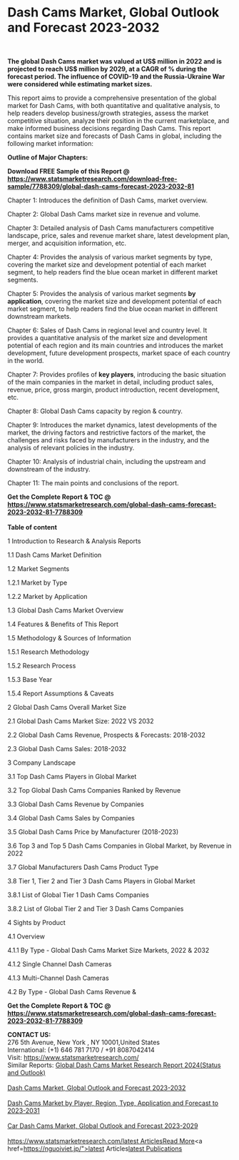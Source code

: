 <h1>Dash Cams Market, Global Outlook and Forecast 2023-2032</h1><br/><p><strong>The global Dash Cams market was valued at US$ million in 2022 and is projected to reach US$ million by 2029, at a <strong>CAGR</strong> of % during the forecast period. The influence of COVID-19 and the Russia-Ukraine War were considered while estimating market sizes.</strong></p><p>This report aims to provide a comprehensive presentation of the global market for Dash Cams, with both quantitative and qualitative analysis, to help readers develop business/growth strategies, assess the market competitive situation, analyze their position in the current marketplace, and make informed business decisions regarding Dash Cams. This report contains market size and forecasts of Dash Cams in global, including the following market information:</p><p><strong>Outline of Major Chapters:</strong></p><p><strong>Download FREE Sample of this Report @ <a href="https://www.statsmarketresearch.com/download-free-sample/7788309/global-dash-cams-forecast-2023-2032-81">https://www.statsmarketresearch.com/download-free-sample/7788309/global-dash-cams-forecast-2023-2032-81</a></strong></p><p>Chapter 1: Introduces the definition of Dash Cams, market overview.</p><p>Chapter 2: Global Dash Cams market size in revenue and volume.</p><p>Chapter 3: Detailed analysis of Dash Cams manufacturers competitive landscape, price, sales and revenue market share, latest development plan, merger, and acquisition information, etc.</p><p>Chapter 4: Provides the analysis of various market segments by type, covering the market size and development potential of each market segment, to help readers find the blue ocean market in different market segments.</p><p>Chapter 5: Provides the analysis of various market segments <strong>by application</strong>, covering the market size and development potential of each market segment, to help readers find the blue ocean market in different downstream markets.</p><p>Chapter 6: Sales of Dash Cams in regional level and country level. It provides a quantitative analysis of the market size and development potential of each region and its main countries and introduces the market development, future development prospects, market space of each country in the world.</p><p>Chapter 7: Provides profiles of <strong>key players</strong>, introducing the basic situation of the main companies in the market in detail, including product sales, revenue, price, gross margin, product introduction, recent development, etc.</p><p>Chapter 8: Global Dash Cams capacity by region & country.</p><p>Chapter 9: Introduces the market dynamics, latest developments of the market, the driving factors and restrictive factors of the market, the challenges and risks faced by manufacturers in the industry, and the analysis of relevant policies in the industry.</p><p>Chapter 10: Analysis of industrial chain, including the upstream and downstream of the industry.</p><p>Chapter 11: The main points and conclusions of the report.</p><div><b>Get the Complete Report & TOC @ <a href="https://www.statsmarketresearch.com/global-dash-cams-forecast-2023-2032-81-7788309">https://www.statsmarketresearch.com/global-dash-cams-forecast-2023-2032-81-7788309</a></b></div><br><b>Table of content</b><p>1 Introduction to Research & Analysis Reports<br />
 
  1.1 Dash Cams Market Definition<br />
 
  1.2 Market Segments<br />
 
  1.2.1 Market by Type<br />
 
  1.2.2 Market by Application<br />
 
  1.3 Global Dash Cams Market Overview<br />
 
  1.4 Features & Benefits of This Report<br />
 
  1.5 Methodology & Sources of Information<br />
 
  1.5.1 Research Methodology<br />
 
  1.5.2 Research Process<br />
 
  1.5.3 Base Year<br />
 
  1.5.4 Report Assumptions & Caveats<br />
 
 2 Global Dash Cams Overall Market Size<br />
 
  2.1 Global Dash Cams Market Size: 2022 VS 2032<br />
 
  2.2 Global Dash Cams Revenue, Prospects & Forecasts: 2018-2032<br />
 
  2.3 Global Dash Cams Sales: 2018-2032<br />
 
 3 Company Landscape<br />
 
  3.1 Top Dash Cams Players in Global Market<br />
 
  3.2 Top Global Dash Cams Companies Ranked by Revenue<br />
 
  3.3 Global Dash Cams Revenue by Companies<br />
 
  3.4 Global Dash Cams Sales by Companies<br />
 
  3.5 Global Dash Cams Price by Manufacturer (2018-2023)<br />
 
  3.6 Top 3 and Top 5 Dash Cams Companies in Global Market, by Revenue in 2022<br />
 
  3.7 Global Manufacturers Dash Cams Product Type<br />
 
  3.8 Tier 1, Tier 2 and Tier 3 Dash Cams Players in Global Market<br />
 
  3.8.1 List of Global Tier 1 Dash Cams Companies<br />
 
  3.8.2 List of Global Tier 2 and Tier 3 Dash Cams Companies<br />
 
 4 Sights by Product<br />
 
  4.1 Overview<br />
 
  4.1.1 By Type - Global Dash Cams Market Size Markets, 2022 & 2032<br />
 
  4.1.2 Single Channel Dash Cameras<br />
 
  4.1.3 Multi-Channel Dash Cameras<br />
 
  4.2 By Type - Global Dash Cams Revenue &<br><div><b>Get the Complete Report & TOC @ <a href="https://www.statsmarketresearch.com/global-dash-cams-forecast-2023-2032-81-7788309">https://www.statsmarketresearch.com/global-dash-cams-forecast-2023-2032-81-7788309</a></b></div></p> <b>CONTACT US:</b><br>276 5th Avenue, New York , NY 10001,United States<br>International: (+1) 646 781 7170 / +91 8087042414<br>Visit: <a href="https://www.statsmarketresearch.com/">https://www.statsmarketresearch.com/</a><br>Similar Reports: <a href="https://www.statsmarketresearch.com/global-dash-cams-forecast-2023-2032-81-7788309">Global Dash Cams Market Research Report 2024(Status and Outlook)</a><br/><br/><a href="https://www.statsmarketresearch.com/global-dash-cams-forecast-2023-2032-81-7788309">Dash Cams Market, Global Outlook and Forecast 2023-2032</a><br/><br/><a href="https://www.statsmarketresearch.com/global-dash-cams-forecast-2023-2032-81-7788309">Dash Cams Market by Player, Region, Type, Application and Forecast to 2023-2031 </a><br/><br/><a href="https://www.statsmarketresearch.com/global-dash-cams-forecast-2023-2032-81-7788309">Car Dash Cams Market, Global Outlook and Forecast 2023-2029</a><br/><br/><a href="https://gyeongbokgung.com">https://www.statsmarketresearch.com/</a><a href="https://hallyeomaritime.com">latest Articles</a><a href="https://jingwansa.com">Read More</a><a href=https://nguoiviet.jp/">latest Articles</a><a href="https://www.intelmarketresearch.com/">latest Publications</a>